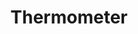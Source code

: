 ---
title: Thermometer
tags: ["thermometer", "temperature", "health", "measure", "medical", "fever", "weather"]
icon: thermometer
svg: '<svg xmlns="http://www.w3.org/2000/svg" width="24" height="24" fill="none" viewBox="0 0 24 24" stroke-width="1.5" stroke-linecap="round" stroke-linejoin="round" stroke="currentColor"><path stroke-miterlimit="10" d="M14.155 13.86a.326.326 0 0 1-.114-.116.312.312 0 0 1-.041-.155v-8.66c0-.512-.21-1.002-.586-1.364A2.038 2.038 0 0 0 12 3c-.53 0-1.04.203-1.414.565A1.894 1.894 0 0 0 10 4.929v8.66a.313.313 0 0 1-.041.155.327.327 0 0 1-.114.116 3.971 3.971 0 0 0-1.396 1.493 3.803 3.803 0 0 0-.445 1.965 3.8 3.8 0 0 0 1.266 2.644 4.085 4.085 0 0 0 2.82 1.037 4.071 4.071 0 0 0 2.77-1.16A3.787 3.787 0 0 0 16 17.145c0-.652-.168-1.294-.49-1.867a3.976 3.976 0 0 0-1.355-1.417v0Z"/></svg>'
---